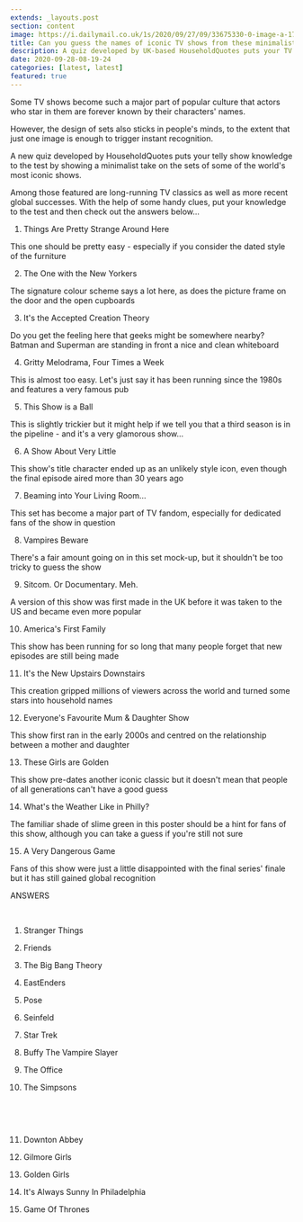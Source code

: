 ```yaml
---
extends: _layouts.post
section: content
image: https://i.dailymail.co.uk/1s/2020/09/27/09/33675330-0-image-a-17_1601194694586.jpg 
title: Can you guess the names of iconic TV shows from these minimalist versions of set designs? 
description: A quiz developed by UK-based HouseholdQuotes puts your TV show knowledge to the test by showing you just their sets. 
date: 2020-09-28-08-19-24 
categories: [latest, latest] 
featured: true 
--- 
```

Some TV shows become such a major part of popular culture that actors who star in them are forever known by their characters' names. 

However, the design of sets also sticks in people's minds, to the extent that just one image is enough to trigger instant recognition. 

A new quiz developed by HouseholdQuotes puts your telly show knowledge to the test by showing a minimalist take on the sets of some of the world's most iconic shows.

Among those featured are long-running TV classics as well as more recent global successes. With the help of some handy clues, put your knowledge to the test and then check out the answers below... 

1. Things Are Pretty Strange Around Here 

This one should be pretty easy - especially if you consider the dated style of the furniture 

2. The One with the New Yorkers 

The signature colour scheme says a lot here, as does the picture frame on the door and the open cupboards

3. It's the Accepted Creation Theory 

Do you get the feeling here that geeks might be somewhere nearby? Batman and Superman are standing in front a nice and clean whiteboard 

4. Gritty Melodrama, Four Times a Week 

This is almost too easy. Let's just say it has been running since the 1980s and features a very famous pub

5. This Show is a Ball 

This is slightly trickier but it might help if we tell you that a third season is in the pipeline - and it's a very glamorous show...

6. A Show About Very Little 

This show's title character ended up as an unlikely style icon, even though the final episode aired more than 30 years ago

7. Beaming into Your Living Room… 

This set has become a major part of TV fandom, especially for dedicated fans of the show in question 

8. Vampires Beware 

There's a fair amount going on in this set mock-up, but it shouldn't be too tricky to guess the show

9. Sitcom. Or Documentary. Meh. 

A version of this show was first made in the UK before it was taken to the US and became even more popular

10. America's First Family 

This show has been running for so long that many people forget that new episodes are still being made

11. It's the New Upstairs Downstairs 

This creation gripped millions of viewers across the world and turned some stars into household names

12. Everyone's Favourite Mum & Daughter Show 

This show first ran in the early 2000s and centred on the relationship between a mother and daughter 

13. These Girls are Golden 

This show pre-dates another iconic classic but it doesn't mean that people of all generations can't have a good guess 

14. What's the Weather Like in Philly? 

The familiar shade of slime green in this poster should be a hint for fans of this show, although you can take a guess if you're still not sure

15. A Very Dangerous Game 

Fans of this show were just a little disappointed with the final series' finale but it has still gained global recognition

ANSWERS 

 



1. Stranger Things

2. Friends

3. The Big Bang Theory

4. EastEnders

5. Pose

6. Seinfeld

7. Star Trek

8. Buffy The Vampire Slayer

9. The Office

10. The Simpsons

 

 



11. Downton Abbey

12. Gilmore Girls

13. Golden Girls

14. It's Always Sunny In Philadelphia 

15. Game Of Thrones

